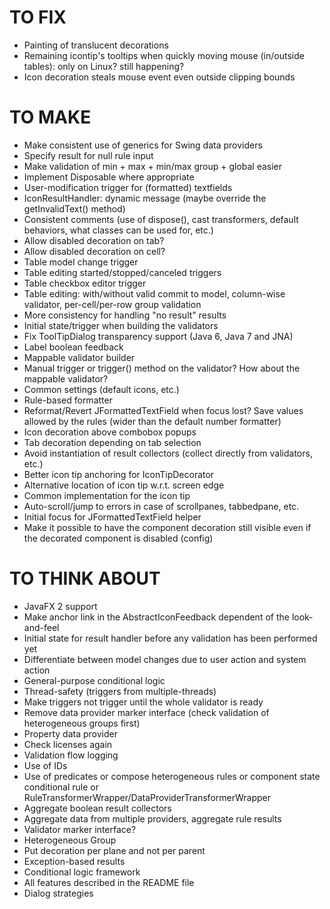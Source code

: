 # TO FIX

* Painting of translucent decorations
* Remaining icontip's tooltips when quickly moving mouse (in/outside tables): only on Linux? still happening?
* Icon decoration steals mouse event even outside clipping bounds

# TO MAKE

* Make consistent use of generics for Swing data providers
* Specify result for null rule input
* Make validation of min + max + min/max group + global easier
* Implement Disposable where appropriate
* User-modification trigger for (formatted) textfields
* IconResultHandler: dynamic message (maybe override the getInvalidText() method)
* Consistent comments (use of dispose(), cast transformers, default behaviors, what classes can be used for, etc.)
* Allow disabled decoration on tab?
* Allow disabled decoration on cell?
* Table model change trigger
* Table editing started/stopped/canceled triggers
* Table checkbox editor trigger
* Table editing: with/without valid commit to model, column-wise validator, per-cell/per-row group validation
* More consistency for handling "no result" results
* Initial state/trigger when building the validators
* Fix ToolTipDialog transparency support (Java 6, Java 7 and JNA)
* Label boolean feedback
* Mappable validator builder
* Manual trigger or trigger() method on the validator? How about the mappable validator?
* Common settings (default icons, etc.)
* Rule-based formatter
* Reformat/Revert JFormattedTextField when focus lost? Save values allowed by the rules (wider than the default number formatter)
* Icon decoration above combobox popups
* Tab decoration depending on tab selection
* Avoid instantiation of result collectors (collect directly from validators, etc.)
* Better icon tip anchoring for IconTipDecorator
* Alternative location of icon tip w.r.t. screen edge
* Common implementation for the icon tip
* Auto-scroll/jump to errors in case of scrollpanes, tabbedpane, etc.
* Initial focus for JFormattedTextField helper
* Make it possible to have the component decoration still visible even if the decorated component is disabled (config)

# TO THINK ABOUT

* JavaFX 2 support
* Make anchor link in the AbstractIconFeedback dependent of the look-and-feel
* Initial state for result handler before any validation has been performed yet
* Differentiate between model changes due to user action and system action
* General-purpose conditional logic
* Thread-safety (triggers from multiple-threads)
* Make triggers not trigger until the whole validator is ready
* Remove data provider marker interface (check validation of heterogeneous groups first)
* Property data provider
* Check licenses again
* Validation flow logging
* Use of IDs
* Use of predicates or compose heterogeneous rules or component state conditional rule or RuleTransformerWrapper/DataProviderTransformerWrapper
* Aggregate boolean result collectors
* Aggregate data from multiple providers, aggregate rule results
* Validator marker interface?
* Heterogeneous Group
* Put decoration per plane and not per parent
* Exception-based results
* Conditional logic framework
* All features described in the README file
* Dialog strategies
